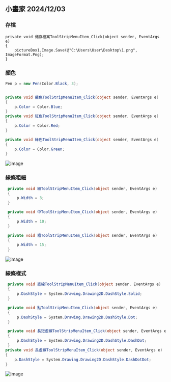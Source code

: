 ## 小畫家 2024/12/03

### 存檔 
```csharp=
private void 儲存檔案ToolStripMenuItem_Click(object sender, EventArgs e)
{
    pictureBox1.Image.Save(@"C:\Users\User\Desktop\1.png", ImageFormat.Png);
}
```
### 顏色
```csharp
Pen p = new Pen(Color.Black, 3);


private void 藍色ToolStripMenuItem_Click(object sender, EventArgs e)
{
    p.Color = Color.Blue;
}
private void 紅色ToolStripMenuItem_Click(object sender, EventArgs e)
{
    p.Color = Color.Red;
}

private void 綠色ToolStripMenuItem_Click(object sender, EventArgs e)
{
    p.Color = Color.Green;
}
```
![image](https://github.com/user-attachments/assets/32279c4d-8681-4f1e-850e-5a094ff8b380)


### 線條粗細
```csharp
 private void 細ToolStripMenuItem_Click(object sender, EventArgs e)
 {
     p.Width = 3;
 }

 private void 中ToolStripMenuItem_Click(object sender, EventArgs e)
 {
     p.Width = 10;
 }

 private void 粗ToolStripMenuItem_Click(object sender, EventArgs e)
 {
     p.Width = 15;
 }
```
![image](https://github.com/user-attachments/assets/4248b283-a935-47b6-97ad-8d03347fed6b)


### 線條樣式
```csharp
 private void 直線ToolStripMenuItem_Click(object sender, EventArgs e)
 {
     p.DashStyle = System.Drawing.Drawing2D.DashStyle.Solid;
 }

 private void 點ToolStripMenuItem_Click(object sender, EventArgs e)
 {
     p.DashStyle = System.Drawing.Drawing2D.DashStyle.Dot;
 }

 private void 長短虛線ToolStripMenuItem_Click(object sender, EventArgs e)
 {
     p.DashStyle = System.Drawing.Drawing2D.DashStyle.DashDot;
 }
private void 長虛線ToolStripMenuItem_Click(object sender, EventArgs e)
{
    p.DashStyle = System.Drawing.Drawing2D.DashStyle.DashDotDot;
}
```
![image](https://github.com/user-attachments/assets/35cea244-0a8c-4326-a276-05ff2bd7c928)

